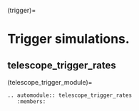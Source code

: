(trigger)=

# Trigger simulations.

## telescope_trigger_rates

(telescope_trigger_module)=

```{eval-rst}
.. automodule:: telescope_trigger_rates
   :members:
```
